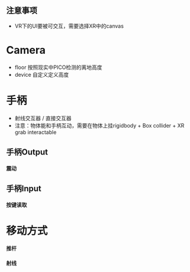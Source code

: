 ## 注意事项
- VR下的UI要被可交互，需要选择XR中的canvas

# Camera
- floor 按照现实中PICO检测的离地高度
- device 自定义定义高度
# 手柄
- 射线交互器 / 直接交互器
- 注意：物体能和手柄互动，需要在物体上挂rigidbody + Box collider + XR grab interactable
##  手柄Output
#### 震动
## 手柄Input
#### 按键读取

# 移动方式
#### 推杆
#### 射线
